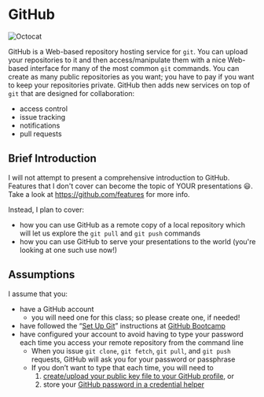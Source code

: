 # GitHub

![Octocat](https://github.com/kenbod/markdown_github_01/blob/master/resources/Octocat.png "GitHub's Mascot")

GitHub is a Web-based repository hosting service for `git`. You can upload your repositories to it and then
access/manipulate them with a nice Web-based interface for many of the most common `git` commands. You
can create as many public repositories as you want; you have to pay if you want to keep your repositories private.
GitHub then adds new services on top of `git` that are designed for collaboration:

* access control
* issue tracking
* notifications
* pull requests

## Brief Introduction

I will not attempt to present a comprehensive introduction to GitHub. Features that I don't cover can become the topic of YOUR presentations :smiley:. Take a look at <https://github.com/features> for more info.

Instead, I plan to cover:

* how you can use GitHub as a remote copy of a local repository which will let us explore the `git pull` and `git push` commands
* how you can use GitHub to serve your presentations to the world (you're looking at one such use now!)

## Assumptions

I assume that you:

* have a GitHub account
    * you will need one for this class; so please create one, if needed!
* have followed the <q>[Set Up Git](https://help.github.com/articles/set-up-git/)</q> instructions at [GitHub Bootcamp](https://help.github.com/categories/bootcamp/)
* have configured your account to avoid having to type your password each time you access your remote repository from the command line
    * When you issue `git clone`, `git fetch`, `git pull`, and `git push` requests, GitHub will ask you for your password or passphrase
    * If you don’t want to type that each time, you will need to
        1. [create/upload your public key file to your GitHub profile](https://help.github.com/articles/generating-ssh-keys/), or
        2. store your [GitHub password in a credential helper](https://help.github.com/articles/caching-your-github-password-in-git/)
